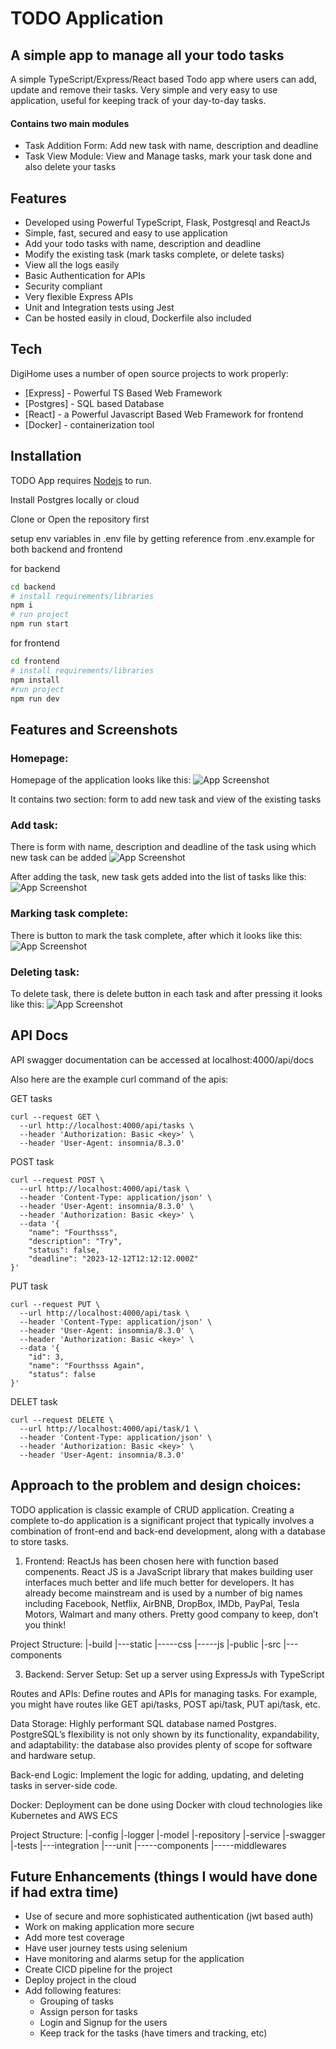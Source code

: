 # TODO Application

## A simple app to manage all your todo tasks

A simple TypeScript/Express/React based Todo app where users can add, update and remove their tasks. Very simple and very easy to use application, useful for keeping track of your day-to-day tasks.

#### Contains two main modules
- Task Addition Form: Add new task with name, description and deadline
- Task View Module: View and Manage tasks, mark your task done and also delete your tasks

## Features

- Developed using Powerful TypeScript, Flask, Postgresql and ReactJs
- Simple, fast, secured and easy to use application
- Add your todo tasks with name, description and deadline
- Modify the existing task (mark tasks complete, or delete tasks)
- View all the logs easily
- Basic Authentication for APIs
- Security compliant
- Very flexible Express APIs
- Unit and Integration tests using Jest
- Can be hosted easily in cloud, Dockerfile also included


## Tech

DigiHome uses a number of open source projects to work properly:

- [Express] - Powerful TS Based Web Framework
- [Postgres] - SQL based Database
- [React] - a Powerful Javascript Based Web Framework for frontend
- [Docker] - containerization tool


## Installation

TODO App requires [Nodejs](https://node.org/) to run.

Install Postgres locally or cloud 

Clone or Open the repository first

setup env variables in .env file by getting reference from .env.example for both 
backend and frontend

for backend
```sh
cd backend
# install requirements/libraries
npm i
# run project
npm run start
```

for frontend

```sh
cd frontend
# install requirements/libraries
npm install
#run project
npm run dev

```
## Features and Screenshots

### Homepage: 
Homepage of the application looks like this:
![App Screenshot](screenshots/homepage.png)

It contains two section: form to add new task and view of the existing tasks

### Add task: 
There is form with name, description and deadline of the task using which new task can be added
![App Screenshot](screenshots/addtask.png)

After adding the task, new task gets added into the list of tasks like this:
![App Screenshot](screenshots/aftertaskadd.png)

### Marking task complete:
There is button to mark the task complete, after which it looks like this:
![App Screenshot](screenshots/taskdone.png)

### Deleting task: 
To delete task, there is delete button in each task and after pressing it looks like this:
![App Screenshot](screenshots/homepage.png)


  
## API Docs

API swagger documentation can be accessed at localhost:4000/api/docs

Also here are the example curl command of the apis:

GET tasks
```
curl --request GET \
  --url http://localhost:4000/api/tasks \
  --header 'Authorization: Basic <key>' \
  --header 'User-Agent: insomnia/8.3.0'
```

POST task
```
curl --request POST \
  --url http://localhost:4000/api/task \
  --header 'Content-Type: application/json' \
  --header 'User-Agent: insomnia/8.3.0' \
  --header 'Authorization: Basic <key>' \
  --data '{
	"name": "Fourthsss",
	"description": "Try",
	"status": false,
	"deadline": "2023-12-12T12:12:12.000Z"
}'
```

PUT task
```
curl --request PUT \
  --url http://localhost:4000/api/task \
  --header 'Content-Type: application/json' \
  --header 'User-Agent: insomnia/8.3.0' \
  --header 'Authorization: Basic <key>' \
  --data '{
	"id": 3,
	"name": "Fourthsss Again",
	"status": false
}'
```

DELET task
```
curl --request DELETE \
  --url http://localhost:4000/api/task/1 \
  --header 'Content-Type: application/json' \
  --header 'Authorization: Basic <key>' \
  --header 'User-Agent: insomnia/8.3.0'
```

## Approach to the problem and design choices:

TODO application is classic example of CRUD application. Creating a complete to-do application is a significant project that typically involves a combination of front-end and back-end development, along with a database to store tasks. 

1. Frontend:
ReactJs has been chosen here with function based compenents. React JS is a JavaScript library that makes building user interfaces much better and life much better for developers. It has already become mainstream and is used by a number of big names including Facebook, Netflix, AirBNB, DropBox, IMDb, PayPal, Tesla Motors, Walmart and many others. Pretty good company to keep, don’t you think!

Project Structure:
|-build
|---static
|-----css
|-----js
|-public
|-src
|---components

3. Backend:
Server Setup: Set up a server using ExpressJs with TypeScript

Routes and APIs: Define routes and APIs for managing tasks. For example, you might have routes like GET api/tasks, POST api/task, PUT api/task, etc.

Data Storage: Highly performant SQL database named Postgres. PostgreSQL’s flexibility is not only shown by its functionality, expandability, and adaptability: the database also provides plenty of scope for software and hardware setup.

Back-end Logic: Implement the logic for adding, updating, and deleting tasks in  server-side code.

Docker: Deployment can be done using Docker with cloud technologies like Kubernetes and AWS ECS

Project Structure:
|-config
|-logger
|-model
|-repository
|-service
|-swagger
|-tests
|---integration
|---unit
|-----components
|-----middlewares


## Future Enhancements (things I would have done if had extra time)
- Use of secure and more sophisticated authentication (jwt based auth)
- Work on making application more secure
- Add more test coverage
- Have user journey tests using selenium
- Have monitoring and alarms setup for the application
- Create CICD pipeline for the project
- Deploy project in the cloud
- Add following features:
    - Grouping of tasks
    - Assign person for tasks
    - Login and Signup for the users
    - Keep track for the tasks (have timers and tracking, etc)